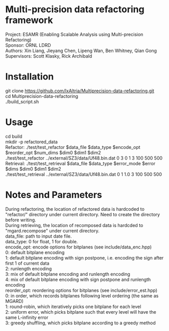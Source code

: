 # Multi-precision data refactoring framework
Project: ESAMR (Enabling Scalable Analysis using Multi-precision Refactoring)<br />
Sponsor: ORNL LDRD<br />
Authors: Xin Liang, Jieyang Chen, Lipeng Wan, Ben Whitney, Qian Gong<br />
Supervisors: Scott Klasky, Rick Archibald<br />

# Installation
git clone https://github.com/lxAltria/Multiprecision-data-refactoring.git<br />
cd Multiprecision-data-refactoring<br />
./build_script.sh<br />

# Usage
cd build<br />
mkdir -p refactored_data<br />
Refactor: ./test/test_refactor $data_file $data_type $encode_opt $reorder_opt $num_dims $dim0 $dim1 $dim2<br />
./test/test_refactor ../external/SZ3/data/Uf48.bin.dat 0 3 0 1 3 100 500 500<br />
Retrieval: ./test/test_retrieval $data_file $data_type $error_mode $error $dims $dim0 $dim1 $dim2<br />
./test/test_retrieval ../external/SZ3/data/Uf48.bin.dat 0 1 1.0 3 100 500 500<br />

# Notes and Parameters
During refactoring, the location of refactored data is hardcoded to "refactor/" directory under current directory. Need to create the directory before writing.<br />
During retrieving, the location of recomposed data is hardcded to "mgard.recompose" under current directory.<br />
data_file: path to input date file.<br />
data_type: 0 for float, 1 for double.<br />
encode_opt: encode options for bitplanes (see include/data_enc.hpp)<br />
0: default bitplane encoding<br />
1: default bitplane encoding with sign postpone, i.e. encoding the sign after first 1 of current data<br />
2: runlength encoding<br />
3: mix of default bitplane encoding and runlength encoding<br />
4: mix of default bitplane encoding with sign postpone and runlength encoding<br />
reorder_opt: reordering options for bitplanes (see include/error_est.hpp)<br />
0: in order, which records bitplanes following level ordering (the same as MGARD)<br />
1: round-robin, which iteratively picks one bitplane for each level<br />
2: uniform error, which picks bitplane such that every level will have the same L-infinity error<br />
3: greedy shuffling, which picks bitplane according to a greedy method<br />

